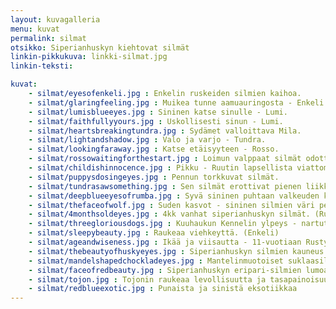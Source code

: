 ```yaml
---
layout: kuvagalleria
menu: kuvat
permalink: silmat
otsikko: Siperianhuskyn kiehtovat silmät
linkin-pikkukuva: linkki-silmat.jpg
linkin-teksti:

kuvat:
    - silmat/eyesofenkeli.jpg : Enkelin ruskeiden silmien kaihoa.
    - silmat/glaringfeeling.jpg : Muikea tunne aamuauringosta - Enkeli.
    - silmat/lumisblueeyes.jpg : Sininen katse sinulle - Lumi.
    - silmat/faithfullyyours.jpg : Uskollisesti sinun - Lumi.
    - silmat/heartsbreakingtundra.jpg : Sydämet valloittava Mila.
    - silmat/lightandshadow.jpg : Valo ja varjo - Tundra.
    - silmat/lookingfaraway.jpg : Katse etäisyyteen - Rosso.
    - silmat/rossowaitingforthestart.jpg : Loimun valppaat silmät odottavat lähtöä valjakkoretkelle.
    - silmat/childishinnocence.jpg : Pikku - Ruutin lapsellista viattomuutta.
    - silmat/puppysdosingeyes.jpg : Pennun torkkuvat silmät.
    - silmat/tundrasawsomething.jpg : Sen silmät erottivat pienen liikkeen, aivan vähäisen, jossain kaukaisuudessa. (Tundra)
    - silmat/deepblueeyesofrumba.jpg : Syvä sininen puhtaan valkeuden keskellä. (Rumba)
    - silmat/thefaceofwolf.jpg : Suden kasvot - sininen silmien väri periytyy vahvarakenteisilta napasusilta. (Tundra)
    - silmat/4monthsoldeyes.jpg : 4kk vanhat siperianhuskyn silmät. (Ruuti)
    - silmat/threegloriousdogs.jpg : Kuuhaukun Kennelin ylpeys - nartut Lumi, Rusty ja Enkeli, sukupolvien jalostustyötä.
    - silmat/sleepybeauty.jpg : Raukeaa viehkeyttä. (Enkeli)
    - silmat/ageandwiseness.jpg : Ikää ja viisautta - 11-vuotiaan Rustyn silmät.
    - silmat/thebeautyofhuskyeyes.jpg : Siperianhuskyn silmien kauneus. (Rusty)
    - silmat/mandelshapedchockladeyes.jpg : Mantelinmuotoiset suklaasilmät. (Enkeli)
    - silmat/faceofredbeauty.jpg : Siperianhuskyn eripari-silmien lumoavaa salaperäisyyttä. (Kuuhaukun Oma Maa Mansikka)
    - silmat/tojon.jpg : Tojonin raukeaa levollisuutta ja tasapainoisuutta
    - silmat/redblueexotic.jpg : Punaista ja sinistä eksotiikkaa
---
```

